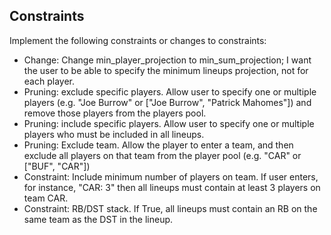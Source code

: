 ## Constraints

Implement the following constraints or changes to constraints:
- Change: Change min_player_projection to min_sum_projection; I want the user to be able to specify the minimum lineups projection, not for each player.
- Pruning: exclude specific players. Allow user to specify one or multiple players (e.g. "Joe Burrow" or ["Joe Burrow", "Patrick Mahomes"]) and remove those players from the players pool.
- Pruning: include specific players. Allow user to specify one or multiple players who must be included in all lineups.
- Pruning: Exclude team. Allow the player to enter a team, and then exclude all players on that team from the player pool (e.g. "CAR" or ["BUF", "CAR"])
- Constraint: Include minimum number of players on team. If user enters, for instance, "CAR: 3" then all lineups must contain at least 3 players on team CAR.
- Constraint: RB/DST stack. If True, all lineups must contain an RB on the same team as the DST in the lineup.